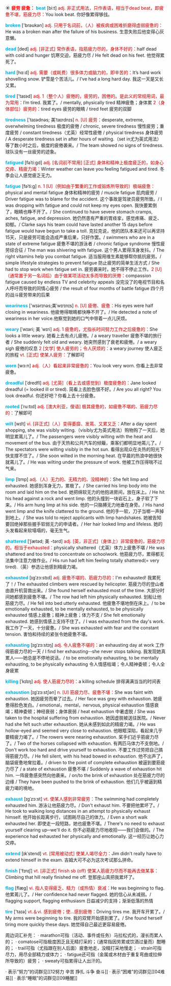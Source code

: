 ☀ <font color="red">**疲劳 疲惫：**</font>
<font color="sky blue">**beat**</font> [bi:t] 
<font color="#c00000">adj. 非正式用法，只作表语，相当于dead beat，即疲惫不堪，筋疲力尽：</font>You look beat. 你好像累得够戗。

<font color="sky blue">**broken**</font> ['brəʊkən] 
<font color="#c00000">adj. 只用于名词前，（人）被疾病或困难折磨得虚弱疲惫的：</font>He was a broken man after the failure of his business. 生意失败后他变得心灰意懒。

<font color="sky blue">**dead**</font> [ded] 
<font color="#c00000">adj. [非正式] 常作表语，指筋疲力尽的，身体不好的：</font>half dead with cold and hunger 饥寒交迫，筋疲力尽 / He felt dead on his feet. 他觉得累死了。

<font color="sky blue">**hard**</font> [hɑːd] 
<font color="#c00000">adj. 需要（或耗费）很多体力或脑力的，即辛苦的：</font>It’s hard work shovelling snow. 铲雪是个苦活儿。/ I’ve had a long hard day. 我这一天是又长又累。

<font color="sky blue">**tired**</font> ['taɪəd] 
<font color="#c00000">adj. 1（整个人）疲倦的，疲劳的，困倦的。是此义的常规用词，最为常用：</font>I’m tired. 我累了。/ mentally, physically tired 精神疲惫；身体累 <font color="#c00000">2（身体部位）疲劳的：</font>tired eyes 疲劳的眼睛 / tired feet 疲劳的双脚
                      
<font color="sky blue">**tiredness**</font> ['taɪədnəs; 美ˈtaɪrdnɪs]
<font color="#c00000">n. [U] 疲劳：</font>desperate, extreme, overwhelming tiredness 极度的疲倦 / chronic, severe tiredness 慢性疲劳；重度疲劳 / constant tiredness（尤英）经常性疲倦 / physical tiredness 身体疲劳 / A desperate tiredness set in after hours of waiting.（set in尤为英式用法）等了数小时之后，极度的疲倦袭来。/ The team showed no signs of tiredness. 球队没有一丝疲劳的迹象。

<font color="sky blue">**fatigued**</font> [fəˈti:gd]
<font color="#c00000">adj. [名词前不常用] [正式] 身体和精神上极度疲乏的，如身心交瘁、精疲力竭：</font>Winter weather can leave you feeling fatigued and tired. 冬季会让人感觉疲乏无力。
           
<font color="sky blue">**fatigue**</font> [fəˈti:g]
<font color="#c00000">n. 1 [U]（例如由于繁重的工作或锻炼所导致的）极端疲惫：</font>physical and mental fatigue 身体和精神的疲劳 / muscle fatigue 肌肉疲劳 / Driver fatigue was to blame for the accident. 这个事故是驾驶员疲劳所致。/ I was dropping with fatigue and could not keep my eyes open. 我快要累倒了，眼睛也睁不开了。/ She continued to have severe stomach cramps, aches, fatigue, and depression. 她仍然患有严重的胃痉挛，感觉疼痛、疲乏、抑郁。/ Clarke says his team could have lasted another 15 days before fatigue would have begun to take a toll. 克拉克说，他的团队本来还可以再坚持15天，只是疲劳可能会造成严重后果，只好作罢。/ swimmers who are in a state of extreme fatigue 疲惫不堪的游泳者 / chronic fatigue syndrome 慢性疲劳综合征 / The man was shivering with fatigue. 这个男人累得浑身发抖。/ The right vitamins help you combat fatigue. 适当服用维生素能够帮你抵抗疲劳。/ simple lifestyle strategies to prevent fatigue 防止疲劳的简单生活方式 / She had to stop work when fatigue set in. 疲劳袭来时，她不得不停止工作。<font color="#c00000">2 [U]（通常置于另一名词后）由于做某项活动太多而导致的厌倦：</font>compassion fatigue caused by endless TV and celebrity appeals 没完没了的电视节目和名人呼吁而导致的同情心疲劳 / the result of four months of battle fatigue 四个月的战斗疲劳带来的后果
           
<font color="sky blue">**weariness**</font> ['wɪərɪnəs;美ˈwɪrɪnɪs]
<font color="#c00000">n. [U] 疲倦、疲惫：</font>His eyes were half closing in weariness. 他疲倦得眼睛都快睁不开了。/ He detected a note of weariness in her voice.他察觉到她的口气中带着一点儿厌烦。
           
<font color="sky blue">**weary**</font> [ˈwɪəri; 美 ˈwɪri]
<font color="#c00000">adj. 1 疲惫的，尤指长时间努力工作之后疲惫的：</font>She looks a little weary. 她看上去有点儿疲倦。/ a weary traveller 疲惫不堪的旅行者 / She suddenly felt old and weary. 她突然感到了衰老和疲倦。/ a weary sigh 疲倦的叹息 <font color="#c00000">2 [文学] 使人疲劳的；令人厌烦的：</font>a weary journey 使人疲乏的旅程 <font color="#c00000">vt. [正式] 使某人疲劳：</font>了解即可

<font color="sky blue">**worn**</font> [wɔ:n] 
<font color="#c00000">adj.（人）看起来非常疲惫的：</font>You look very worn. 你看上去非常疲惫。
             
<font color="sky blue">**dreadful**</font> [ˈdredfl]
<font color="#c00000">adj. [尤英]（看上去或感觉到）极度疲惫的：</font>Jane looked dreadful (= looked ill or tired). 简看上去脸色很不好。/ Are you all right? You look dreadful. 你还好吧？你看上去十分疲惫。
          
<font color="sky blue">**rooted**</font> [ˈru:tɪd]
<font color="#c00000">adj. [澳大利亚，俚语] 极其疲惫的，如疲惫不堪的、筋疲力尽的：</font>了解即可

<font color="sky blue">**wilt**</font> [wɪlt]
<font color="#c00000">vi. [非正式]（人）变得萎靡、发蔫、又累又乏：</font>After a day spent shopping, she was visibly wilting.（visibly尤为英式用法）购物购了一天后，她明显累蔫儿了。/ The passengers were visibly wilting with the heat and movement of the bus. 由于天热和公共汽车的倾簸，乘客们都明显地蔫儿了。/ The spectators were wilting visibly in the hot sun. 看得出观众在炎热的阳光下快支撑不住了。/ She soon wilted in the morning heat. 在早晨的热浪中她很快就蔫儿了。/ He was wilting under the pressure of work. 他被工作压得喘不过气来。

<font color="sky blue">**limp**</font> [lɪmp]
<font color="#c00000">adj.（人）无力的、无精力的、没精神的：</font>She felt limp and exhausted. 她感到浑身无力，累极了。/ She carried his limp body into the room and laid him on the bed. 她把绵软无力的他抱进房间，放在床上。/ He hit his head against a rock and went limp. 他的头撞到一块岩石上，身子软了下来。/ His arm hung limp at his side. 他的一只胳膊无力地垂在身旁。/ His hand went limp and the knife clattered to the ground. 他的手一软，刀子当啷一声掉到地上。/ She was told to reject applicants with limp handshakes. 她被告知要回绝掉那些握手软弱无力的申请者。/ Her hair looked limp and lifeless. 她的头发看起来软塌塌的，毫无生气。       
                     
<font color="sky blue">**shattered**</font> [ˈʃætəd; 美 -tərd]
<font color="#c00000">adj. [英，非正式]（身体上）非常疲惫的，筋疲力尽的。相当于exhausted：</font>physically shattered（尤英）体力上疲惫不堪 / He was shattered and too tired to concentrate on schoolwork. 他筋疲力尽，累得都无法集中注意力做作业。/ His run had left him feeling totally shattered(= very tired).（英）参选让他感到精疲力竭。

<font color="sky blue">**exhausted**</font> [ɪgˈzɔ:stɪd]
<font color="#c00000">adj. 疲惫不堪的、筋疲力尽的：</font>I'm exhausted! 我累死了！/ The exhausted climbers were rescued by helicopter. 筋疲力尽的登山者由直升机营救出来。/ She found herself exhausted most of the time. 大部分时间她都感到疲惫不堪。/ The row had left him physically exhausted. 划船让他筋疲力尽。/ He fell into bed utterly exhausted. 他疲惫不堪地倒在床上。/ to be emotionally exhausted, to be mentally exhausted, to be physically exhausted 情感上疲惫；精神上疲惫；体力不支 / She felt emotionally exhausted. 她感到情感上支持不住了。/ I was exhausted from the day's work. 我工作了一天，十分疲惫。/ She was exhausted with fear and the constant tension. 害怕和持续的紧张令她疲惫不堪。
     
<font color="sky blue">**exhausting**</font> [ɪgˈzɔ:stɪŋ]
<font color="#c00000">adj. 令人疲惫不堪的：</font>an exhausting day at work 工作得筋疲力尽的一天 / I find her exhausting--she never stops talking. 我发现她真累人——她总是不停地说话。/ to be emotionally exhausting, to be mentally exhausting, to be physically exhausting 令人情感枯竭；令人精神委顿；令人全身疲累
       
<font color="sky blue">**killing**</font> [ˈkɪlɪŋ]
<font color="#c00000">adj. 使人筋疲力尽的：</font>a killing schedule 排得满满当当的时间表       

<font color="sky blue">**exhaustion**</font> [ɪgˈzɔ:stʃən]
<font color="#c00000">n. [U] 筋疲力尽、疲惫不堪：</font>She was faint with exhaustion. 她因疲劳而晕了过去。/ Her face was grey with exhaustion. 她疲惫得脸色发白。/ emotional，mental，nervous, physical exhaustion 情感衰竭；精神委顿；神经衰弱；身体衰弱 / heat exhaustion 中暑虚脱 / She was taken to the hospital suffering from exhaustion. 她因虚脱被送往医院。/ Never had she felt such utter exhaustion. 她从未感到如此的精疲力竭。/ He was hollow-eyed and seemed very close to exhaustion. 他眼眶深陷，看起来几乎要精疲力竭了。/ The rowers were nearing exhaustion. 桨手们近乎筋疲力尽了。/ Two of the horses collapsed with exhaustion. 有两匹马体力不支倒地。/ Don't work too hard and drive yourself to exhaustion. 不要工作过劳把自己搞得筋疲力尽。/ He fell silent, with his head bowed in exhaustion. 他不出声了，脑袋疲惫地耷拉着。/ driven to the point of complete exhaustion 被逼到要筋疲力尽了 / a state of exhaustion 疲惫不堪 / Suddenly a wave of exhaustion hit him. 一阵疲惫感突然向他袭来。/ on/to the brink of exhaustion 处在筋疲力尽的边缘 / They have been pushed to the brink of exhaustion. 他们几乎被逼到精疲力竭的境地。

<font color="sky blue">**exhaust**</font> [ɪgˈzɔ:st]
<font color="#c00000">vt. 使某人感到非常疲劳：</font>The swimming had completely exhausted him. 游泳让他筋疲力尽。/ Don't exhaust him. 不要把他累坏了。/ He took to walking long distances in an attempt to physically exhaust himself. 他开始长距离步行，试图耗尽自己的体力。/ Even a short walk exhausted her. 即使走一段短路，她也疲惫不堪。/ There's no need to exhaust yourself clearing up─we'll do it. 你不必筋疲力尽地收拾——我们会做的。/ The experience had exhausted her physically and emotionally. 这一经历让她心力交瘁。
         
<font color="sky blue">**extend**</font> [ɪkˈstend]
<font color="#c00000">vt. [常用被动式] 使某人竭尽全力：</font>Jim didn't really have to extend himself in the exam. 吉姆大可不必为这次考试那么拼命。

<font color="sky blue">**finish**</font> ['fɪnɪʃ] 
<font color="#c00000">vt. [非正式] finish sb (off) 使某人筋疲力尽而不能再去做某事：</font>Climbing that hill really finished me off. 登那座山真把我累坏了。

<font color="sky blue">**flag**</font> [flæɡ] 
<font color="#c00000">vi. 指人变得疲乏、精力（或热情）衰减：</font>He was beginning to flag. 他累蔫儿了。/ Her confidence had never flagged. 她的信心从未减弱。/ flagging support, flagging enthusiasm 日益减少的支持；渐渐低落的热情

<font color="sky blue">**tire**</font> ['taɪə] 
<font color="#c00000">vt.＆vi. 感到疲倦；使…感到疲倦：</font>Driving tires me. 我开车开累了。/ My arms were beginning to tire. 我的双臂开始感到累了。/ She found herself tiring more quickly these days. 她觉得自己最近更容易疲倦。

周边词汇补充：
· marathon可指（活动、事件或任务）马拉松式的，漫长而累人的；
· comatose可指极度困乏且无精打采的；（通常指因劳累或饮酒过量而）酣睡的；
· trail可指（尤指跟在别人后面）疲惫地走，没精打采地慢走；
· strain可指尽力，用尽全部精力或体力；
· fatigue还可指（金属或木材由于重复弯曲或拉伸所导致的）疲劳；
· sweaty可指累得让人出汗的。

· 表示“努力”的词群见[[12努力 辛苦 挣扎 斗争 奋斗]]
· 表示“困难”的词群见[[04难易]]
· 表示“睡眠”的词群见[[09睡醒]]
